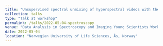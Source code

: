 ```yaml
---
title: "Unsupervised spectral unmixing of hyperspectral videos with the PARAFAC2 model"
collection: talks
type: "Talk at workshop"
permalink: /talks/2022-05-04-spectroscopy
venue: "Data Analysis in Spectroscopy and Imaging Young Scientists Workshop"
date: 2022-05-04
location: "Norwegian University of Life Sciences, Ås, Norway"
---
```


